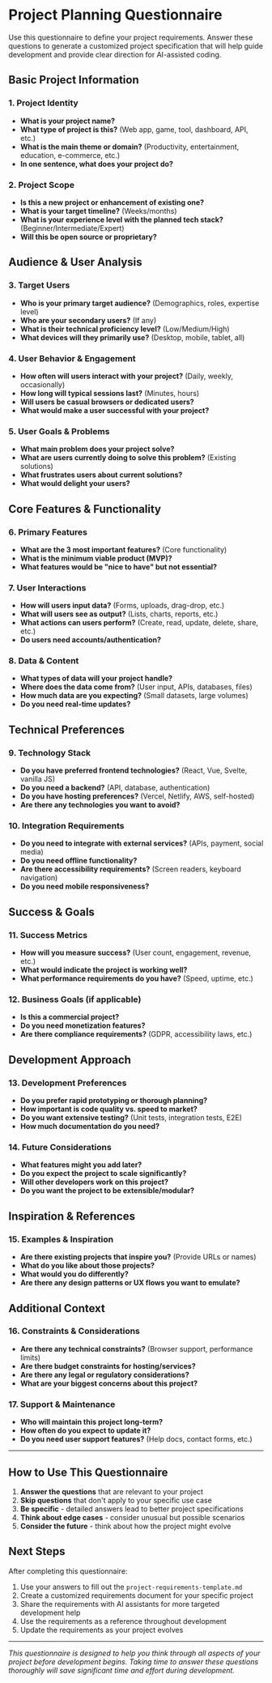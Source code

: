 # Project Planning Questionnaire

Use this questionnaire to define your project requirements. Answer these questions to generate a customized project specification that will help guide development and provide clear direction for AI-assisted coding.

## Basic Project Information

### 1. Project Identity
- **What is your project name?**
- **What type of project is this?** (Web app, game, tool, dashboard, API, etc.)
- **What is the main theme or domain?** (Productivity, entertainment, education, e-commerce, etc.)
- **In one sentence, what does your project do?**

### 2. Project Scope
- **Is this a new project or enhancement of existing one?**
- **What is your target timeline?** (Weeks/months)
- **What is your experience level with the planned tech stack?** (Beginner/Intermediate/Expert)
- **Will this be open source or proprietary?**

## Audience & User Analysis

### 3. Target Users
- **Who is your primary target audience?** (Demographics, roles, expertise level)
- **Who are your secondary users?** (If any)
- **What is their technical proficiency level?** (Low/Medium/High)
- **What devices will they primarily use?** (Desktop, mobile, tablet, all)

### 4. User Behavior & Engagement
- **How often will users interact with your project?** (Daily, weekly, occasionally)
- **How long will typical sessions last?** (Minutes, hours)
- **Will users be casual browsers or dedicated users?**
- **What would make a user successful with your project?**

### 5. User Goals & Problems
- **What main problem does your project solve?**
- **What are users currently doing to solve this problem?** (Existing solutions)
- **What frustrates users about current solutions?**
- **What would delight your users?**

## Core Features & Functionality

### 6. Primary Features
- **What are the 3 most important features?** (Core functionality)
- **What is the minimum viable product (MVP)?**
- **What features would be "nice to have" but not essential?**

### 7. User Interactions
- **How will users input data?** (Forms, uploads, drag-drop, etc.)
- **What will users see as output?** (Lists, charts, reports, etc.)
- **What actions can users perform?** (Create, read, update, delete, share, etc.)
- **Do users need accounts/authentication?**

### 8. Data & Content
- **What types of data will your project handle?**
- **Where does the data come from?** (User input, APIs, databases, files)
- **How much data are you expecting?** (Small datasets, large volumes)
- **Do you need real-time updates?**

## Technical Preferences

### 9. Technology Stack
- **Do you have preferred frontend technologies?** (React, Vue, Svelte, vanilla JS)
- **Do you need a backend?** (API, database, authentication)
- **Do you have hosting preferences?** (Vercel, Netlify, AWS, self-hosted)
- **Are there any technologies you want to avoid?**

### 10. Integration Requirements
- **Do you need to integrate with external services?** (APIs, payment, social media)
- **Do you need offline functionality?**
- **Are there accessibility requirements?** (Screen readers, keyboard navigation)
- **Do you need mobile responsiveness?**

## Success & Goals

### 11. Success Metrics
- **How will you measure success?** (User count, engagement, revenue, etc.)
- **What would indicate the project is working well?**
- **What performance requirements do you have?** (Speed, uptime, etc.)

### 12. Business Goals (if applicable)
- **Is this a commercial project?**
- **Do you need monetization features?**
- **Are there compliance requirements?** (GDPR, accessibility laws, etc.)

## Development Approach

### 13. Development Preferences
- **Do you prefer rapid prototyping or thorough planning?**
- **How important is code quality vs. speed to market?**
- **Do you want extensive testing?** (Unit tests, integration tests, E2E)
- **How much documentation do you need?**

### 14. Future Considerations
- **What features might you add later?**
- **Do you expect the project to scale significantly?**
- **Will other developers work on this project?**
- **Do you want the project to be extensible/modular?**

## Inspiration & References

### 15. Examples & Inspiration
- **Are there existing projects that inspire you?** (Provide URLs or names)
- **What do you like about those projects?**
- **What would you do differently?**
- **Are there any design patterns or UX flows you want to emulate?**

## Additional Context

### 16. Constraints & Considerations
- **Are there any technical constraints?** (Browser support, performance limits)
- **Are there budget constraints for hosting/services?**
- **Are there any legal or regulatory considerations?**
- **What are your biggest concerns about this project?**

### 17. Support & Maintenance
- **Who will maintain this project long-term?**
- **How often do you expect to update it?**
- **Do you need user support features?** (Help docs, contact forms, etc.)

---

## How to Use This Questionnaire

1. **Answer the questions** that are relevant to your project
2. **Skip questions** that don't apply to your specific use case
3. **Be specific** - detailed answers lead to better project specifications
4. **Think about edge cases** - consider unusual but possible scenarios
5. **Consider the future** - think about how the project might evolve

## Next Steps

After completing this questionnaire:

1. Use your answers to fill out the `project-requirements-template.md`
2. Create a customized requirements document for your specific project
3. Share the requirements with AI assistants for more targeted development help
4. Use the requirements as a reference throughout development
5. Update the requirements as your project evolves

---

*This questionnaire is designed to help you think through all aspects of your project before development begins. Taking time to answer these questions thoroughly will save significant time and effort during development.*
